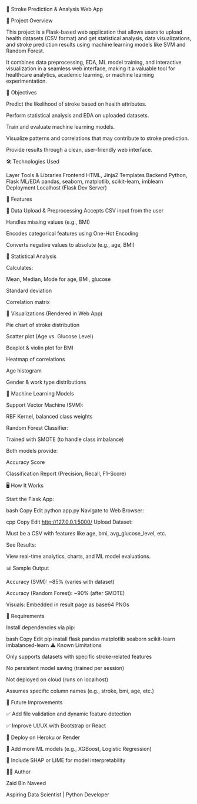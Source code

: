 🧠 Stroke Prediction & Analysis Web App

📌 Project Overview

This project is a Flask-based web application that allows users to upload health datasets (CSV format) and get statistical analysis, data visualizations, and stroke prediction results using machine learning models like SVM and Random Forest.

It combines data preprocessing, EDA, ML model training, and interactive visualization in a seamless web interface, making it a valuable tool for healthcare analytics, academic learning, or machine learning experimentation.

🎯 Objectives

Predict the likelihood of stroke based on health attributes.

Perform statistical analysis and EDA on uploaded datasets.

Train and evaluate machine learning models.

Visualize patterns and correlations that may contribute to stroke prediction.

Provide results through a clean, user-friendly web interface.

🛠️ Technologies Used

Layer	Tools & Libraries
Frontend	HTML, Jinja2 Templates
Backend	Python, Flask
ML/EDA	pandas, seaborn, matplotlib, scikit-learn, imblearn
Deployment	Localhost (Flask Dev Server)

🧩 Features

🔹 Data Upload & Preprocessing
Accepts CSV input from the user

Handles missing values (e.g., BMI)

Encodes categorical features using One-Hot Encoding

Converts negative values to absolute (e.g., age, BMI)

🔹 Statistical Analysis

Calculates:

Mean, Median, Mode for age, BMI, glucose

Standard deviation

Correlation matrix

🔹 Visualizations (Rendered in Web App)

Pie chart of stroke distribution

Scatter plot (Age vs. Glucose Level)

Boxplot & violin plot for BMI

Heatmap of correlations

Age histogram

Gender & work type distributions

🔹 Machine Learning Models

Support Vector Machine (SVM):

RBF Kernel, balanced class weights

Random Forest Classifier:

Trained with SMOTE (to handle class imbalance)

Both models provide:

Accuracy Score

Classification Report (Precision, Recall, F1-Score)

🖥️ How It Works

Start the Flask App:

bash
Copy
Edit
python app.py
Navigate to Web Browser:

cpp
Copy
Edit
http://127.0.0.1:5000/
Upload Dataset:

Must be a CSV with features like age, bmi, avg_glucose_level, etc.

See Results:

View real-time analytics, charts, and ML model evaluations.

📊 Sample Output

Accuracy (SVM): ~85% (varies with dataset)

Accuracy (Random Forest): ~90% (after SMOTE)

Visuals: Embedded in result page as base64 PNGs

📌 Requirements

Install dependencies via pip:

bash
Copy
Edit
pip install flask pandas matplotlib seaborn scikit-learn imbalanced-learn
⚠️ Known Limitations

Only supports datasets with specific stroke-related features

No persistent model saving (trained per session)

Not deployed on cloud (runs on localhost)

Assumes specific column names (e.g., stroke, bmi, age, etc.)

🔮 Future Improvements

✅ Add file validation and dynamic feature detection

✅ Improve UI/UX with Bootstrap or React

🚀 Deploy on Heroku or Render

🧠 Add more ML models (e.g., XGBoost, Logistic Regression)

🧾 Include SHAP or LIME for model interpretability

🙋‍♂️ Author

Zaid Bin Naveed

Aspiring Data Scientist | Python Developer
